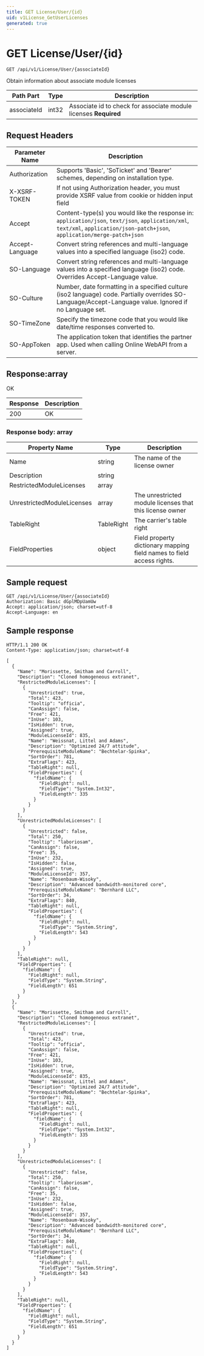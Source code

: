 ```yaml
---
title: GET License/User/{id}
uid: v1License_GetUserLicenses
generated: true
---
```


# GET License/User/{id}

```http
GET /api/v1/License/User/{associateId}
```

Obtain information about associate module licenses






| Path Part | Type | Description |
|-----------|------|-------------|
| associateId | int32 | Associate id to check for associate module licenses **Required** |



## Request Headers

| Parameter Name | Description |
|----------------|-------------|
| Authorization  | Supports 'Basic', 'SoTicket' and 'Bearer' schemes, depending on installation type. |
| X-XSRF-TOKEN   | If not using Authorization header, you must provide XSRF value from cookie or hidden input field |
| Accept         | Content-type(s) you would like the response in: `application/json`, `text/json`, `application/xml`, `text/xml`, `application/json-patch+json`, `application/merge-patch+json` |
| Accept-Language | Convert string references and multi-language values into a specified language (iso2) code. |
| SO-Language | Convert string references and multi-language values into a specified language (iso2) code. Overrides Accept-Language value. |
| SO-Culture | Number, date formatting in a specified culture (iso2 language) code. Partially overrides SO-Language/Accept-Language value. Ignored if no Language set. |
| SO-TimeZone | Specify the timezone code that you would like date/time responses converted to. |
| SO-AppToken | The application token that identifies the partner app. Used when calling Online WebAPI from a server. |


## Response:array

OK

| Response | Description |
|----------------|-------------|
| 200 | OK |

### Response body: array

| Property Name | Type |  Description |
|----------------|------|--------------|
| Name | string | The name of the license owner |
| Description | string |  |
| RestrictedModuleLicenses | array |  |
| UnrestrictedModuleLicenses | array | The unrestricted module licenses that this license owner |
| TableRight | TableRight | The carrier's table right |
| FieldProperties | object | Field property dictionary mapping field names to field access rights. |

## Sample request

```http!
GET /api/v1/License/User/{associateId}
Authorization: Basic dGplMDpUamUw
Accept: application/json; charset=utf-8
Accept-Language: en
```

## Sample response

```http_
HTTP/1.1 200 OK
Content-Type: application/json; charset=utf-8

[
  {
    "Name": "Morissette, Smitham and Carroll",
    "Description": "Cloned homogeneous extranet",
    "RestrictedModuleLicenses": [
      {
        "Unrestricted": true,
        "Total": 423,
        "Tooltip": "officia",
        "CanAssign": false,
        "Free": 421,
        "InUse": 103,
        "IsHidden": true,
        "Assigned": true,
        "ModuleLicenseId": 835,
        "Name": "Weissnat, Littel and Adams",
        "Description": "Optimized 24/7 attitude",
        "PrerequisiteModuleName": "Bechtelar-Spinka",
        "SortOrder": 781,
        "ExtraFlags": 423,
        "TableRight": null,
        "FieldProperties": {
          "fieldName": {
            "FieldRight": null,
            "FieldType": "System.Int32",
            "FieldLength": 335
          }
        }
      }
    ],
    "UnrestrictedModuleLicenses": [
      {
        "Unrestricted": false,
        "Total": 250,
        "Tooltip": "laboriosam",
        "CanAssign": false,
        "Free": 35,
        "InUse": 232,
        "IsHidden": false,
        "Assigned": true,
        "ModuleLicenseId": 357,
        "Name": "Rosenbaum-Wisoky",
        "Description": "Advanced bandwidth-monitored core",
        "PrerequisiteModuleName": "Bernhard LLC",
        "SortOrder": 34,
        "ExtraFlags": 840,
        "TableRight": null,
        "FieldProperties": {
          "fieldName": {
            "FieldRight": null,
            "FieldType": "System.String",
            "FieldLength": 543
          }
        }
      }
    ],
    "TableRight": null,
    "FieldProperties": {
      "fieldName": {
        "FieldRight": null,
        "FieldType": "System.String",
        "FieldLength": 651
      }
    }
  },
  {
    "Name": "Morissette, Smitham and Carroll",
    "Description": "Cloned homogeneous extranet",
    "RestrictedModuleLicenses": [
      {
        "Unrestricted": true,
        "Total": 423,
        "Tooltip": "officia",
        "CanAssign": false,
        "Free": 421,
        "InUse": 103,
        "IsHidden": true,
        "Assigned": true,
        "ModuleLicenseId": 835,
        "Name": "Weissnat, Littel and Adams",
        "Description": "Optimized 24/7 attitude",
        "PrerequisiteModuleName": "Bechtelar-Spinka",
        "SortOrder": 781,
        "ExtraFlags": 423,
        "TableRight": null,
        "FieldProperties": {
          "fieldName": {
            "FieldRight": null,
            "FieldType": "System.Int32",
            "FieldLength": 335
          }
        }
      }
    ],
    "UnrestrictedModuleLicenses": [
      {
        "Unrestricted": false,
        "Total": 250,
        "Tooltip": "laboriosam",
        "CanAssign": false,
        "Free": 35,
        "InUse": 232,
        "IsHidden": false,
        "Assigned": true,
        "ModuleLicenseId": 357,
        "Name": "Rosenbaum-Wisoky",
        "Description": "Advanced bandwidth-monitored core",
        "PrerequisiteModuleName": "Bernhard LLC",
        "SortOrder": 34,
        "ExtraFlags": 840,
        "TableRight": null,
        "FieldProperties": {
          "fieldName": {
            "FieldRight": null,
            "FieldType": "System.String",
            "FieldLength": 543
          }
        }
      }
    ],
    "TableRight": null,
    "FieldProperties": {
      "fieldName": {
        "FieldRight": null,
        "FieldType": "System.String",
        "FieldLength": 651
      }
    }
  }
]
```